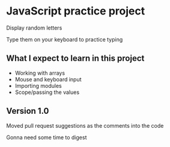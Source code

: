 # JavaScript practice project

Display random letters

Type them on your keyboard to practice typing

## What I expect to learn in this project

- Working with arrays
- Mouse and keyboard input
- Importing modules
- Scope/passing the values

## Version 1.0

Moved pull request suggestions as the comments into the code

Gonna need some time to digest